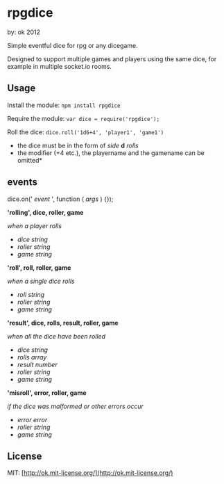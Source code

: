 rpgdice
=======
by: ok 2012


Simple eventful dice for rpg or any dicegame.

Designed to support multiple games and players using the same dice, for example in multiple socket.io rooms.

Usage
-----
Install the module:
`npm install rpgdice`

Require the module:
`var dice = require('rpgdice');`

Roll the dice:
`dice.roll('1d6+4', 'player1', 'game1')`
  * the dice must be in the form of *side* __d__ *rolls*
  * the modifier (+4 etc.), the playername and the gamename can be omitted*

events
------
dice.on(' *event* ', function ( *args* ) {});

__'rolling', dice, roller, game__

*when a player rolls*
  * *dice* _string_
  * *roller* _string_
  * *game* _string_

__'roll', roll, roller, game__

*when a single dice rolls*
  * *roll* _string_
  * *roller* _string_
  * *game* _string_

__'result', dice, rolls, result, roller, game__

*when all the dice have been rolled*
  * *dice* _string_
  * *rolls* _array_
  * *result* _number_
  * *roller* _string_
  * *game* _string_

__'misroll', error, roller, game__

*if the dice was malformed or other errors occur*
  * *error* _error_
  * *roller* _string_
  * *game* _string_

License
-------
MIT: [http://ok.mit-license.org/](http://ok.mit-license.org/)
